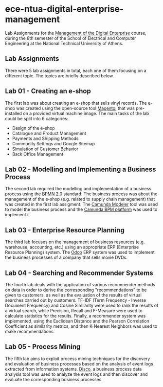 # ece-ntua-digital-enterprise-management

Lab Assignments for the [Management of the Digital Enterprise](https://www.ece.ntua.gr/en/undergraduate/courses/3365) course, during the 8th semester of the School of Electrical and Computer Engineering at the National Technical University of Athens.

## Lab Assignments

There were 5 lab assignments in total, each one of them focusing on a different topic. The topics are briefly described below.

## Lab 01 - Creating an e-shop

The first lab was about creating an e-shop that sells vinyl records. The e-shop was created using the open-source tool [Magento](http://www.magentocommerce.com//), that was pre-installed on a provided virtual machine image. The main tasks of the lab could be split into 6 categories:

- Design of the e-shop
- Catalogue and Product Management
- Payments and Shipping Methods
- Community Settings and Google Sitemap
- Simulation of Customer Behavior
- Back Office Management

## Lab 02 - Modelling and Implementing a Business Process

The second lab required the modelling and implementation of a business process using the [BPMN 2.0](https://www.omg.org/spec/BPMN/2.0/) standard. The business process was about the management of the e-shop (e.g. related to supply chain management) that was created in the first lab assigment. The [Camunda Modeler](https://camunda.com/download/modeler/) tool was used to model the business process and the [Camunda BPM platform](https://camunda.com/download/) was used to implement it.

## Lab 03 - Enterprise Resource Planning

The third lab focuses on the management of business resources (e.g. warehouse, accounting, etc.) using an appropriate ERP (Enterprise Resource Planning) system. The [Odoo](https://www.odoo.com/) ERP system was used to implement the business processes of a company that sells movie DVDs.

## Lab 04 - Searching and Recommender Systems

The fourth lab deals with the application of various recommender methods on data in order to derive the corresponding "recommendations" to be given to customers, as well as the evaluation of the results of virtual searches carried out by customers. TF-IDF (Term Frequency - Inverse Document Frequency) and Cosine Similarity were used to rank the results of a virtual search, while Precision, Recall and F-Measure were used to calculate statistics for the results. Finally, a recommender system was implemented, using the Euclidean Distance and the Pearson Correlation Coefficient as similarity metrics, and then K-Nearest Neighbors was used to make recommendations.

## Lab 05 - Process Mining

The fifth lab aims to exploit process mining techniques for the discovery and evaluation of business processes based on the analysis of event logs extracted from information systems. [Disco](https://fluxicon.com/disco/), a business process data analysis tool was used to analyze the event logs and then discover and evaluate the corresponding business processes.